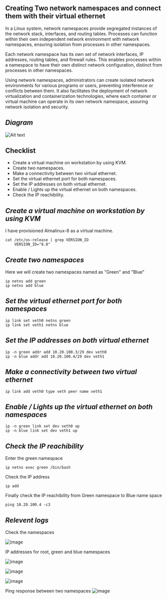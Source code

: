 ## Creating Two network namespaces and connect them with their virtual ethernet 

In a Linux system, network namespaces provide segregated instances of the network stack, interfaces, and routing tables. Processes can function within their own independent network environment with network namespaces, ensuring isolation from processes in other namespaces.

Each network namespace has its own set of network interfaces, IP addresses, routing tables, and firewall rules. This enables processes within a namespace to have their own distinct network configuration, distinct from processes in other namespaces.

Using network namespaces, administrators can create isolated network environments for various programs or users, preventing interference or conflicts between them. It also facilitates the deployment of network virtualization and containerization technologies, where each container or virtual machine can operate in its own network namespace, assuring network isolation and security.


## *Diagram* ##

![Alt text](<Screenshot from 2023-06-22 02-37-18.png>)


## Checklist

- Create a virtual machine on workstation by using KVM.
- Create two namespaces.
- Make a connectivity between two virtual ethernet.
- Set the virtual ethernet port for both namespaces.
- Set the IP addresses on both virtual ethernet.
- Enable / Lights up the virtual ethernet on both namespaces.
- Check the IP reachibility.


## *Create a virtual machine on workstation by using KVM* ##


I have provisioned Almalinux-8 as a virtual machine.

```
cat /etc/os-release | grep VERSION_ID
    VERSION_ID="8.8"
```

## *Create two namespaces* ##

Here we will create two namespaces named as "Green" and "Blue"

```
ip netns add green
ip netns add blue
```

## *Set the virtual ethernet port for both namespaces* ##
```
ip link set veth0 netns green
ip link set veth1 netns blue
```


## *Set the IP addresses on both virtual ethernet* ##
```
ip -n green addr add 10.20.100.3/29 dev veth0
ip -n blue addr add 10.20.100.4/29 dev veth1
```

## *Make a connectivity between two virtual ethernet* ##
```
ip link add veth0 type veth peer name veth1
```

## *Enable / Lights up the virtual ethernet on both namespaces* ##
```
ip -n green link set dev veth0 up
ip -n blue link set dev veth1 up
```

## *Check the IP reachibility* ##
Enter the green namespace
```
ip netns exec green /bin/bash
```

Check the IP address
```
ip add
```

Finally check the IP reachibility from Green namespace to Blue name space
```
ping 10.20.100.4 -c3
```

## *Relevent logs* ##

Check the namespaces

![image](https://github.com/alam-nazmul/Poridhi-Exams/assets/103389594/07a9f698-1dec-4c92-8846-5cc2a82bd9cc)

IP addresses for root, green and blue namespaces

![image](https://github.com/alam-nazmul/Poridhi-Exams/assets/103389594/9b197748-41b0-40a9-a5e4-9d42bb695fdb)

![image](https://github.com/alam-nazmul/Poridhi-Exams/assets/103389594/9258b5a5-f62e-4634-8efd-531d1b36bfac)

![image](https://github.com/alam-nazmul/Poridhi-Exams/assets/103389594/2415ef1b-ce0d-4163-a0f8-94b778581eed)

Ping response between two namespaces
![image](https://github.com/alam-nazmul/Poridhi-Exams/assets/103389594/cde6e261-2e64-49b8-b112-cdd30cf79b2c)
